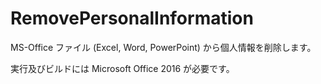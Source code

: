 # RemovePersonalInformation
MS-Office ファイル (Excel, Word, PowerPoint) から個人情報を削除します。

実行及びビルドには Microsoft Office 2016 が必要です。
